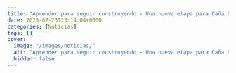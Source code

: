 ```yaml
---
title: "Aprender para seguir construyendo - Una nueva etapa para Caña Brava"
date: 2025-07-23T13:14:04+0000
categories: [Noticias]
tags: []
cover:
  image: "/images/noticias/"
  alt: "Aprender para seguir construyendo - Una nueva etapa para Caña Brava"
  hidden: false
---
```



